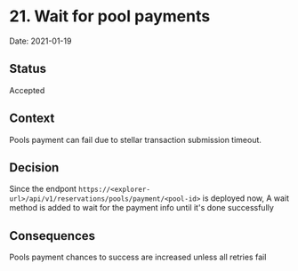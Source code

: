 # 21. Wait for pool payments

Date: 2021-01-19

## Status

Accepted

## Context

Pools payment can fail due to stellar transaction submission timeout.

## Decision

Since the endpont `https://<explorer-url>/api/v1/reservations/pools/payment/<pool-id>` is deployed now, A wait method is added to wait for the payment info until it's done successfully

## Consequences

Pools payment chances to success are increased unless all retries fail
